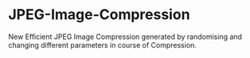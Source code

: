 # JPEG-Image-Compression
New Efficient JPEG Image Compression generated by randomising and changing different parameters in course of Compression.
